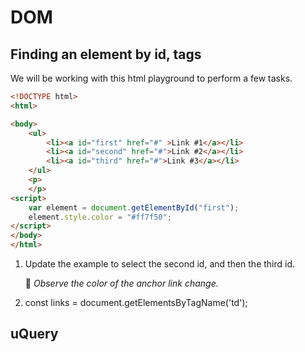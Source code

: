 # DOM

## Finding an element by id, tags

We will be working with this html playground to perform a few tasks.

```html |{type: 'playground'}
<!DOCTYPE html>
<html>

<body>
    <ul>
        <li><a id="first" href="#" >Link #1</a></li>
        <li><a id="second" href="#">Link #2</a></li>
        <li><a id="third" href="#">Link #3</a></li>
    </ul>
    <p>
    </p>
<script>
    var element = document.getElementById("first");
    element.style.color = "#ff7f50";
</script>    
</body>
</html>
```

1. Update the example to select the second id, and then the third id.  

   👀 _Observe the color of the anchor link change._

2. const links = document.getElementsByTagName('td');




## uQuery




